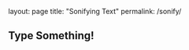 layout: page
title: "Sonifying Text"
permalink: /sonify/

<script src="./js/sonify.js"></script>
<style>
    h3 {
        align: center;
    }
</style>

## Type Something!

<h3 id="text"></h3>